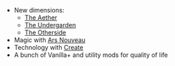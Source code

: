 - New dimensions:
  - [The Aether](https://modrinth.com/mod/aether)
  - [The Undergarden](https://modrinth.com/mod/the-undergarden)
  - [The Otherside](https://modrinth.com/mod/deeperdarker)
- Magic with [Ars Nouveau](https://modrinth.com/mod/ars-nouveau)
- Technology with [Create](https://modrinth.com/mod/create)
- A bunch of Vanilla+ and utility mods for quality of life
